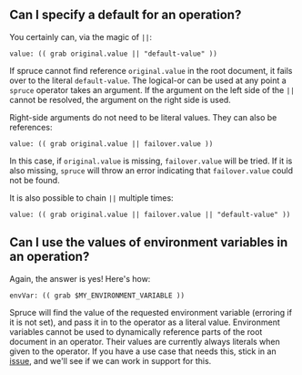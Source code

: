 ## Can I specify a default for an operation?

You certainly can, via the magic of `||`:

```
value: (( grab original.value || "default-value" ))
```

If spruce cannot find reference `original.value` in the root document,
it fails over to the literal `default-value`. The logical-or can be used
at any point a `spruce` operator takes an argument. If the argument on the
left side of the `||` cannot be resolved, the argument on the right side is
used. 

Right-side arguments do not need to be literal values. They can also be references:

```
value: (( grab original.value || failover.value ))
```

In this case, if `original.value` is missing, `failover.value` will be tried.
If it is also missing, `spruce` will throw an error indicating that `failover.value`
could not be found.

It is also possible to chain `||` multiple times:

```
value: (( grab original.value || failover.value || "default-value" ))
```

## Can I use the values of environment variables in an operation?

Again, the answer is yes! Here's how:

```
envVar: (( grab $MY_ENVIRONMENT_VARIABLE ))
```

Spruce will find the value of the requested environment variable (erroring if it is not set),
and pass it in to the operator as a literal value. Environment variables cannot be used to dynamically
reference parts of the root document in an operator. Their values are currently always literals when
given to the operator. If you have a use case that needs this, stick in an [issue][issues], and
we'll see if we can work in support for this.

[issues]: https://github.com/alicegray33/bruce/issues/new

